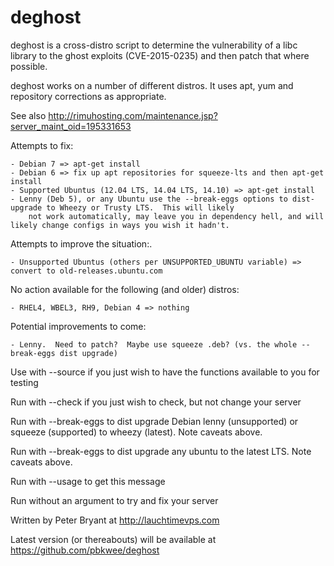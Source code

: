 # deghost
deghost is a cross-distro script to determine the vulnerability of a libc library to the ghost exploits (CVE-2015-0235) and then patch that where possible.

deghost works on a number of different distros. It uses apt, yum and repository corrections as appropriate.

See also http://rimuhosting.com/maintenance.jsp?server_maint_oid=195331653

Attempts to fix:

    - Debian 7 => apt-get install
    - Debian 6 => fix up apt repositories for squeeze-lts and then apt-get install
    - Supported Ubuntus (12.04 LTS, 14.04 LTS, 14.10) => apt-get install
    - Lenny (Deb 5), or any Ubuntu use the --break-eggs options to dist-upgrade to Wheezy or Trusty LTS.  This will likely 
        not work automatically, may leave you in dependency hell, and will likely change configs in ways you wish it hadn't.
        
Attempts to improve the situation:.
        
    - Unsupported Ubuntus (others per UNSUPPORTED_UBUNTU variable) => convert to old-releases.ubuntu.com
    
No action available for the following (and older) distros:
    
    - RHEL4, WBEL3, RH9, Debian 4 => nothing
        
Potential improvements to come:

    - Lenny.  Need to patch?  Maybe use squeeze .deb? (vs. the whole --break-eggs dist upgrade)
  
  Use with --source if you just wish to have the functions available to you for testing
  
  Run with --check if you just wish to check, but not change your server
  
  Run with --break-eggs to dist upgrade Debian lenny (unsupported) or squeeze (supported) to wheezy (latest).  Note caveats above.
  
  Run with --break-eggs to dist upgrade any ubuntu to the latest LTS.  Note caveats above.
  
  Run with --usage to get this message
  
  Run without an argument to try and fix your server
  
  Written by Peter Bryant at http://lauchtimevps.com
  
  Latest version (or thereabouts) will be available at https://github.com/pbkwee/deghost
